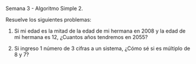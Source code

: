 Semana 3 - Algoritmo Simple 2.

Resuelve los siguientes problemas:
1. Si mi edad es la mitad de la edad de mi hermana en 2008 y la edad de mi hermana es 12, ¿Cuantos años tendremos en 2055?

2. Si ingreso 1 número de 3 cifras a un sistema, ¿Cómo sé si es múltiplo de 8 y 7?
